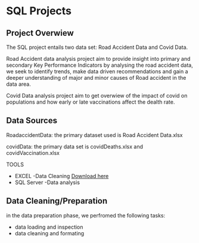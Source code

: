 # SQL Projects

## Project Overwiew 

The SQL project entails two data set: Road Accident Data and Covid Data.

Road Accident data analysis project aim to provide insight into primary and secondary Key Performance Indicators by analysing the road accident data, we seek to identify trends, make data driven
recommendations and gain a deeper understanding of major and minor causes of Road accident in the data area.

Covid Data analysis project aim to get overwiew of the impact of covid on populations and how early or late vaccinations affect the dealth rate.

## Data Sources

RoadaccidentData: the primary dataset used is Road Accident Data.xlsx

covidData: the primary data set is covidDeaths.xlsx and covidVaccination.xlsx


TOOLS
- EXCEL -Data Cleaning [Download here](https://www.microsoft.com/en-us/microsoft-365/excel)
- SQL Server -Data analysis



## Data Cleaning/Preparation

in the data preparation phase, we perfromed the following tasks:
- data loading and inspection
- data cleaning and formating





